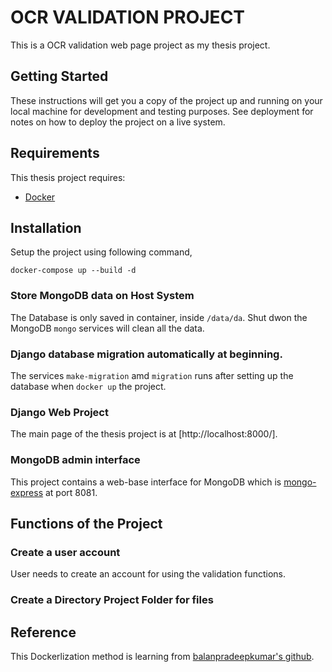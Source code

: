 # OCR VALIDATION PROJECT

This is a OCR validation web page project as my thesis project.

## Getting Started

These instructions will get you a copy of the project up and running on your local machine for development and testing purposes. See deployment for notes on how to deploy the project on a live system.

## Requirements

This thesis project requires:

* [Docker](https://www.docker.com/get-started)

## Installation

Setup the project using following command,

```
docker-compose up --build -d
```
### Store MongoDB data on Host System

The Database is only saved in container, inside `/data/da`. Shut dwon the MongoDB `mongo` services will clean all the data.

### Django database migration automatically at beginning.

The services `make-migration` amd `migration` runs after setting up the database when `docker up` the project.

### Django Web Project

The main page of the thesis project is at [http://localhost:8000/].

### MongoDB admin interface

This project contains a web-base interface for MongoDB which is [mongo-express](http://github.com/mongo-express/mongo-express) at port 8081.

## Functions of the Project

### Create a user account

User needs to create an account for using the validation functions.

### Create a Directory Project Folder for files



## Reference

This Dockerlization method is learning from [balanpradeepkumar's github](https://github.com/balanpradeepkumar/docker_django_mongodb).